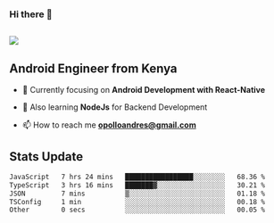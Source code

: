 ### Hi there 👋
<h2 align="left"><img src="https://readme-typing-svg.herokuapp.com?color='blue'&lines=I'm+Andrew+Opollo😊;Welcome+to+my+Github😜"> </h2>

## Android Engineer from Kenya


- 🌱 Currently focusing on **Android Development with React-Native**

- 🔭 Also learning **NodeJs** for Backend Development

- 📫 How to reach me **opolloandres@gmail.com**


## Stats Update
<!--START_SECTION:waka-->

```txt
JavaScript   7 hrs 24 mins   █████████████████░░░░░░░░   68.36 %
TypeScript   3 hrs 16 mins   ███████▓░░░░░░░░░░░░░░░░░   30.21 %
JSON         7 mins          ▒░░░░░░░░░░░░░░░░░░░░░░░░   01.18 %
TSConfig     1 min           ░░░░░░░░░░░░░░░░░░░░░░░░░   00.18 %
Other        0 secs          ░░░░░░░░░░░░░░░░░░░░░░░░░   00.05 %
```

<!--END_SECTION:waka-->


